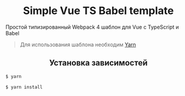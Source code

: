 <h1 align="center">Simple Vue TS Babel template</h1>
<p>Простой типизированный Webpack 4 шаблон для Vue с TypeScript и Babel</p>

> Для использования шаблона необходим <a href="https://yarnpkg.com/">Yarn</a>

<h2 align="center">Установка зависимостей</h2>

```bash
$ yarn
```

```bash
$ yarn install
```
